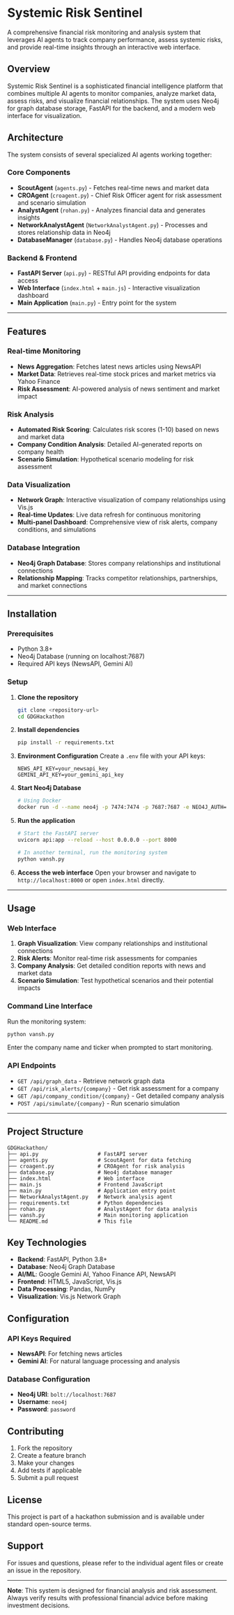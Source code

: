 # Systemic Risk Sentinel

A comprehensive financial risk monitoring and analysis system that leverages AI agents to track company performance, assess systemic risks, and provide real-time insights through an interactive web interface.

## Overview

Systemic Risk Sentinel is a sophisticated financial intelligence platform that combines multiple AI agents to monitor companies, analyze market data, assess risks, and visualize financial relationships. The system uses Neo4j for graph database storage, FastAPI for the backend, and a modern web interface for visualization.

## Architecture

The system consists of several specialized AI agents working together:

### Core Components

  - **ScoutAgent** (`agents.py`) - Fetches real-time news and market data
  - **CROAgent** (`croagent.py`) - Chief Risk Officer agent for risk assessment and scenario simulation
  - **AnalystAgent** (`rohan.py`) - Analyzes financial data and generates insights
  - **NetworkAnalystAgent** (`NetworkAnalystAgent.py`) - Processes and stores relationship data in Neo4j
  - **DatabaseManager** (`database.py`) - Handles Neo4j database operations

### Backend & Frontend

  - **FastAPI Server** (`api.py`) - RESTful API providing endpoints for data access
  - **Web Interface** (`index.html` + `main.js`) - Interactive visualization dashboard
  - **Main Application** (`main.py`) - Entry point for the system

-----

## Features

### Real-time Monitoring

  - **News Aggregation**: Fetches latest news articles using NewsAPI
  - **Market Data**: Retrieves real-time stock prices and market metrics via Yahoo Finance
  - **Risk Assessment**: AI-powered analysis of news sentiment and market impact

### Risk Analysis

  - **Automated Risk Scoring**: Calculates risk scores (1-10) based on news and market data
  - **Company Condition Analysis**: Detailed AI-generated reports on company health
  - **Scenario Simulation**: Hypothetical scenario modeling for risk assessment

### Data Visualization

  - **Network Graph**: Interactive visualization of company relationships using Vis.js
  - **Real-time Updates**: Live data refresh for continuous monitoring
  - **Multi-panel Dashboard**: Comprehensive view of risk alerts, company conditions, and simulations

### Database Integration

  - **Neo4j Graph Database**: Stores company relationships and institutional connections
  - **Relationship Mapping**: Tracks competitor relationships, partnerships, and market connections

-----

## Installation

### Prerequisites

  - Python 3.8+
  - Neo4j Database (running on localhost:7687)
  - Required API keys (NewsAPI, Gemini AI)

### Setup

1.  **Clone the repository**

    ```bash
    git clone <repository-url>
    cd GDGHackathon
    ```

2.  **Install dependencies**

    ```bash
    pip install -r requirements.txt
    ```

3.  **Environment Configuration**
    Create a `.env` file with your API keys:

    ```
    NEWS_API_KEY=your_newsapi_key
    GEMINI_API_KEY=your_gemini_api_key
    ```

4.  **Start Neo4j Database**

    ```bash
    # Using Docker
    docker run -d --name neo4j -p 7474:7474 -p 7687:7687 -e NEO4J_AUTH=neo4j/password neo4j:latest
    ```

5.  **Run the application**

    ```bash
    # Start the FastAPI server
    uvicorn api:app --reload --host 0.0.0.0 --port 8000

    # In another terminal, run the monitoring system
    python vansh.py
    ```

6.  **Access the web interface**
    Open your browser and navigate to `http://localhost:8000` or open `index.html` directly.

-----

## Usage

### Web Interface

1.  **Graph Visualization**: View company relationships and institutional connections
2.  **Risk Alerts**: Monitor real-time risk assessments for companies
3.  **Company Analysis**: Get detailed condition reports with news and market data
4.  **Scenario Simulation**: Test hypothetical scenarios and their potential impacts

### Command Line Interface

Run the monitoring system:

```bash
python vansh.py
```

Enter the company name and ticker when prompted to start monitoring.

### API Endpoints

  - `GET /api/graph_data` - Retrieve network graph data
  - `GET /api/risk_alerts/{company}` - Get risk assessment for a company
  - `GET /api/company_condition/{company}` - Get detailed company analysis
  - `POST /api/simulate/{company}` - Run scenario simulation

-----

## Project Structure

```
GDGHackathon/
├── api.py                   # FastAPI server
├── agents.py                # ScoutAgent for data fetching
├── croagent.py              # CROAgent for risk analysis
├── database.py              # Neo4j database manager
├── index.html               # Web interface
├── main.js                  # Frontend JavaScript
├── main.py                  # Application entry point
├── NetworkAnalystAgent.py   # Network analysis agent
├── requirements.txt         # Python dependencies
├── rohan.py                 # AnalystAgent for data analysis
├── vansh.py                 # Main monitoring application
└── README.md                # This file
```

## Key Technologies

  - **Backend**: FastAPI, Python 3.8+
  - **Database**: Neo4j Graph Database
  - **AI/ML**: Google Gemini AI, Yahoo Finance API, NewsAPI
  - **Frontend**: HTML5, JavaScript, Vis.js
  - **Data Processing**: Pandas, NumPy
  - **Visualization**: Vis.js Network Graph

## Configuration

### API Keys Required

  - **NewsAPI**: For fetching news articles
  - **Gemini AI**: For natural language processing and analysis

### Database Configuration

  - **Neo4j URI**: `bolt://localhost:7687`
  - **Username**: `neo4j`
  - **Password**: `password`

## Contributing

1.  Fork the repository
2.  Create a feature branch
3.  Make your changes
4.  Add tests if applicable
5.  Submit a pull request

## License

This project is part of a hackathon submission and is available under standard open-source terms.

## Support

For issues and questions, please refer to the individual agent files or create an issue in the repository.

-----

**Note**: This system is designed for financial analysis and risk assessment. Always verify results with professional financial advice before making investment decisions.

